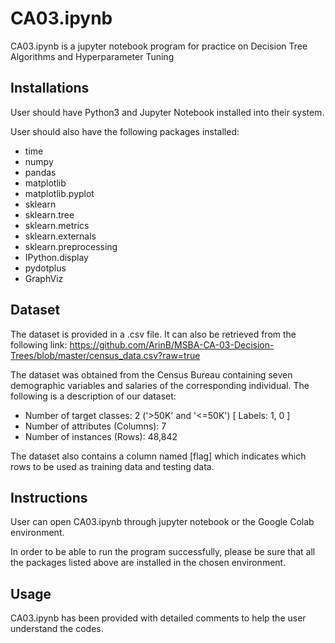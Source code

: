 # CA03.ipynb

CA03.ipynb is a jupyter notebook program for practice on Decision Tree Algorithms and Hyperparameter Tuning

## Installations

User should have Python3 and Jupyter Notebook installed into their system.

User should also have the following packages installed:
* time
* numpy
* pandas
* matplotlib
* matplotlib.pyplot
* sklearn
* sklearn.tree
* sklearn.metrics
* sklearn.externals
* sklearn.preprocessing
* IPython.display
* pydotplus
* GraphViz

## Dataset

The dataset is provided in a .csv file. It can also be retrieved from the following link: https://github.com/ArinB/MSBA-CA-03-Decision-Trees/blob/master/census_data.csv?raw=true

The dataset was obtained from the Census Bureau containing seven demographic variables and salaries of the corresponding individual. The following is a description of our dataset:
* Number of target classes: 2 ('>50K' and '<=50K') [ Labels: 1, 0 ]
* Number of attributes (Columns): 7
* Number of instances (Rows): 48,842

The dataset also contains a column named [flag] which indicates which rows to be used as training data and testing data.

## Instructions

User can open CA03.ipynb through jupyter notebook or the Google Colab environment.

In order to be able to run the program successfully, please be sure that all the packages listed above are installed in the chosen environment. 

## Usage

CA03.ipynb has been provided with detailed comments to help the user understand the codes.

